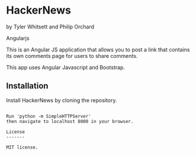 HackerNews
===========

by Tyler Whitsett
and Philip Orchard

Angularjs

This is an Angular JS application that allows you to post a link that contains its own comments page for users to share comments.

This app uses Angular Javascript and Bootstrap.


Installation
------------

Install HackerNews by cloning the repository.  
````

Run 'python -m SimpleHTTPServer'
then navigate to localhost 8000 in your browser.

License
-------

MIT license.
